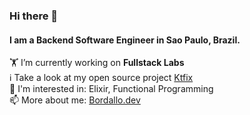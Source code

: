 ### Hi there 👋
#### I am a Backend Software Engineer in Sao Paulo, Brazil.


:weight_lifting:  I’m currently working on **Fullstack Labs**  
ℹ️ Take a look at my open source project [Ktfix](https://github.com/BordalloG/ktfix)  
:thinking: I'm interested in: Elixir, Functional Programming  
📫 More about me: [Bordallo.dev](https://bordallo.dev)

